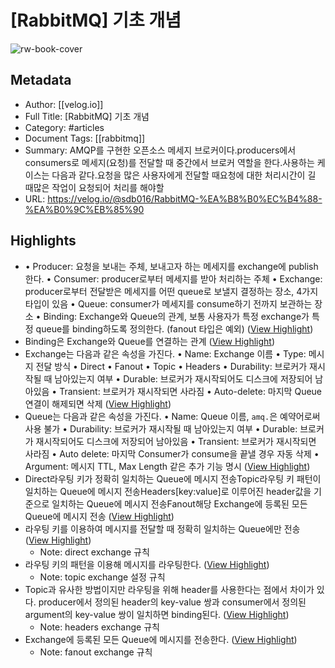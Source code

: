 # [RabbitMQ] 기초 개념

![rw-book-cover](https://velog.velcdn.com/images/sdb016/post/71ee0537-b4e2-4dee-abd5-ab00e167eb94/image.png)

## Metadata
- Author: [[velog.io]]
- Full Title: [RabbitMQ] 기초 개념
- Category: #articles
- Document Tags: [[rabbitmq]] 
- Summary: AMQP를 구현한 오픈소스 메세지 브로커이다.producers에서 consumers로 메세지(요청)를 전달할 때 중간에서 브로커 역할을 한다.사용하는 케이스는 다음과 같다.요청을 많은 사용자에게 전달할 때요청에 대한 처리시간이 길 때많은 작업이 요청되어 처리를 해야할 
- URL: https://velog.io/@sdb016/RabbitMQ-%EA%B8%B0%EC%B4%88-%EA%B0%9C%EB%85%90

## Highlights
- • Producer: 요청을 보내는 주체, 보내고자 하는 메세지를 exchange에 publish한다.
  • Consumer: producer로부터 메세지를 받아 처리하는 주체
  • Exchange: producer로부터 전달받은 메세지를 어떤 queue로 보낼지 결정하는 장소, 4가지 타입이 있음
  • Queue: consumer가 메세지를 consume하기 전까지 보관하는 장소
  • Binding: Exchange와 Queue의 관계, 보통 사용자가 특정 exchange가 특정 queue를 binding하도록 정의한다. (fanout 타입은 예외) ([View Highlight](https://read.readwise.io/read/01hckwy8gxr7zkp5h358v7dfwj))
- Binding은 Exchange와 Queue를 연결하는 관계 ([View Highlight](https://read.readwise.io/read/01hckwyq82epa76rpfxzbbknaj))
- Exchange는 다음과 같은 속성을 가진다.
  • Name: Exchange 이름
  • Type: 메시지 전달 방식
  • Direct
  • Fanout
  • Topic
  • Headers
  • Durability: 브로커가 재시작될 때 남아있는지 여부
  • Durable: 브로커가 재시작되어도 디스크에 저장되어 남아있음
  • Transient: 브로커가 재시작되면 사라짐
  • Auto-delete: 마지막 Queue 연결이 해제되면 삭제 ([View Highlight](https://read.readwise.io/read/01hckx061ep5bmk112491anefc))
- Queue는 다음과 같은 속성을 가진다.
  • Name: Queue 이름, `amq.`은 예약어로써 사용 불가
  • Durability: 브로커가 재시작될 때 남아있는지 여부
  • Durable: 브로커가 재시작되어도 디스크에 저장되어 남아있음
  • Transient: 브로커가 재시작되면 사라짐
  • Auto delete: 마지막 Consumer가 consume을 끝낼 경우 자동 삭제
  • Argument: 메시지 TTL, Max Length 같은 추가 기능 명시 ([View Highlight](https://read.readwise.io/read/01hckx0z5btg215p4h5n0s6rwn))
- Direct라우팅 키가 정확히 일치하는 Queue에 메시지 전송Topic라우팅 키 패턴이 일치하는 Queue에 메시지 전송Headers[key:value]로 이루어진 header값을 기준으로 일치하는 Queue에 메시지 전송Fanout해당 Exchange에 등록된 모든 Queue에 메시지 전송 ([View Highlight](https://read.readwise.io/read/01hckx1bwxga6wdya40hxmpt8p))
- 라우팅 키를 이용하여 메시지를 전달할 때 정확히 일치하는 Queue에만 전송 ([View Highlight](https://read.readwise.io/read/01hckx3rq1cagbtge0tjfk5e2x))
    - Note: direct exchange 규칙
- 라우팅 키의 패턴을 이용해 메시지를 라우팅한다. ([View Highlight](https://read.readwise.io/read/01hckx4pdcnvge7m41kdmtkv14))
    - Note: topic exchange 설정 규칙
- Topic과 유사한 방법이지만 라우팅을 위해 header를 사용한다는 점에서 차이가 있다. 
  producer에서 정의된 header의 key-value 쌍과 consumer에서 정의된 argument의 key-value 쌍이 일치하면 binding된다. ([View Highlight](https://read.readwise.io/read/01hckx65br5nx71jj175823eqp))
    - Note: headers exchange 규칙
- Exchange에 등록된 모든 Queue에 메시지를 전송한다. ([View Highlight](https://read.readwise.io/read/01hckx6rbv8g0y6dv192nfh64r))
    - Note: fanout exchange 규칙
